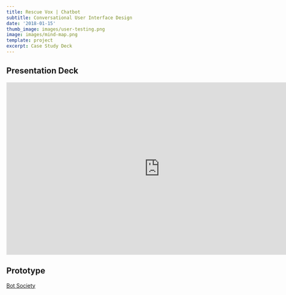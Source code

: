 ```yaml
---
title: Rescue Vox | Chatbot
subtitle: Conversational User Interface Design
date: '2018-01-15'
thumb_image: images/user-testing.png
image: images/mind-map.png
template: project
excerpt: Case Study Deck
---
```

## Presentation Deck
<iframe style="border: 1px solid rgba(0, 0, 0, 0.1);" width="800" height="450" src="https://www.figma.com/embed?embed_host=share&url=https%3A%2F%2Fwww.figma.com%2Fproto%2FU3jVdfCX8WJPWcNPRdmlow%2FRescue-Vox-Chatbot%3Fnode-id%3D1%253A339%26viewport%3D878%252C434%252C0.057920780032873154%26scaling%3Dcontain" allowfullscreen></iframe>

## Prototype
[Bot Society](https://app.botsociety.io/2.0/designs/5fd056d41094cb4bbd86535d?m=interactive)
